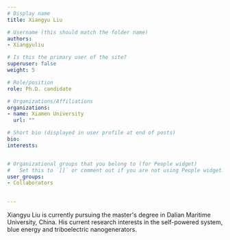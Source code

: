 ```yaml
---
# Display name
title: Xiangyu Liu

# Username (this should match the folder name)
authors:
- Xiangyuliu

# Is this the primary user of the site?
superuser: false
weight: 5

# Role/position
role: Ph.D. candidate

# Organizations/Affiliations
organizations:
- name: Xiamen University
  url: ""

# Short bio (displayed in user profile at end of posts)
bio: 
interests:


# Organizational groups that you belong to (for People widget)
#   Set this to `[]` or comment out if you are not using People widget.
user_groups:
- Collaborators

   
---
```

Xiangyu Liu is currently pursuing the master's degree in Dalian Maritime University, China. His current research interests in the self-powered system, blue energy and triboelectric nanogenerators.


